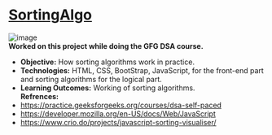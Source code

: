 # [SortingAlgo](https://im-kaushal.github.io/SortingAlgo/)

![image](https://user-images.githubusercontent.com/70936174/187361449-499181d6-de80-467a-928d-a8c4ddd0756d.png)
<br>
 **Worked on this project while doing the GFG DSA course.**
 - **Objective:** How sorting algorithms work in practice. <br>
 - **Technologies:** HTML, CSS, BootStrap, JavaScript, for the front-end part and sorting algorithms for the logical part. <br>
 - **Learning Outcomes:** Working of sorting algorithms. <br>
**Refrences:**
- https://practice.geeksforgeeks.org/courses/dsa-self-paced
- https://developer.mozilla.org/en-US/docs/Web/JavaScript
- https://www.crio.do/projects/javascript-sorting-visualiser/
           


            
